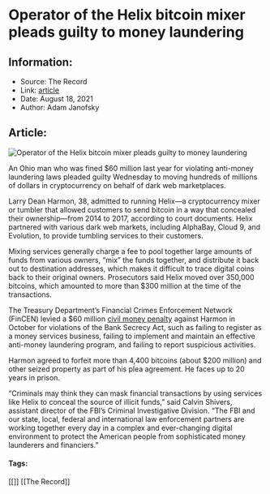 # Operator of the Helix bitcoin mixer pleads guilty to money laundering
### 

## Information:
+ Source: The Record
+ Link: [article](https://therecord.media/operator-of-the-helix-bitcoin-mixer-pleads-guilty-to-money-laundering/)
+ Date: August 18, 2021
+ Author: Adam Janofsky


## Article:
![Operator of the Helix bitcoin mixer pleads guilty to money laundering](https://therecord.media/wp-content/uploads/2021/08/moshed-08-18-16-59-34.png)

An Ohio man who was fined $60 million last year for violating anti-money laundering laws pleaded guilty Wednesday to moving hundreds of millions of dollars in cryptocurrency on behalf of dark web marketplaces.


Larry Dean Harmon, 38, admitted to running Helix—a cryptocurrency mixer or tumbler that allowed customers to send bitcoin in a way that concealed their ownership—from 2014 to 2017, according to court documents. Helix partnered with various dark web markets, including AlphaBay, Cloud 9, and Evolution, to provide tumbling services to their customers. 


Mixing services generally charge a fee to pool together large amounts of funds from various owners, “mix” the funds together, and distribute it back out to destination addresses, which makes it difficult to trace digital coins back to their original owners. Prosecutors said Helix moved over 350,000 bitcoins, which amounted to more than $300 million at the time of the transactions.


The Treasury Department’s Financial Crimes Enforcement Network (FinCEN) levied a $60 million [civil money penalty](https://www.fincen.gov/sites/default/files/enforcement_action/2020-10-19/HarmonHelix%20Assessment%20and%20SoF_508_101920.pdf) against Harmon in October for violations of the Bank Secrecy Act, such as failing to register as a money services business, failing to implement and maintain an effective anti-money laundering program, and failing to report suspicious activities.


Harmon agreed to forfeit more than 4,400 bitcoins (about $200 million) and other seized property as part of his plea agreement. He faces up to 20 years in prison.


“Criminals may think they can mask financial transactions by using services like Helix to conceal the source of illicit funds,” said Calvin Shivers, assistant director of the FBI’s Criminal Investigative Division. “The FBI and our state, local, federal and international law enforcement partners are working together every day in a complex and ever-changing digital environment to protect the American people from sophisticated money launderers and financiers.”





#### Tags:
[[]] [[The Record]]
